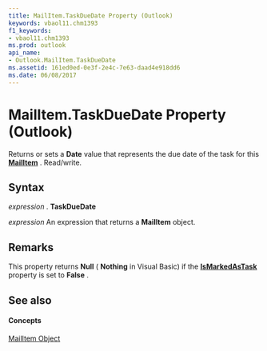 ```yaml
---
title: MailItem.TaskDueDate Property (Outlook)
keywords: vbaol11.chm1393
f1_keywords:
- vbaol11.chm1393
ms.prod: outlook
api_name:
- Outlook.MailItem.TaskDueDate
ms.assetid: 161ed0ed-0e3f-2e4c-7e63-daad4e918dd6
ms.date: 06/08/2017
---
```



# MailItem.TaskDueDate Property (Outlook)

Returns or sets a **Date** value that represents the due date of the task for this **[MailItem](mailitem-object-outlook.md)** . Read/write.


## Syntax

 _expression_ . **TaskDueDate**

 _expression_ An expression that returns a **MailItem** object.


## Remarks

This property returns **Null** ( **Nothing** in Visual Basic) if the **[IsMarkedAsTask](mailitem-ismarkedastask-property-outlook.md)** property is set to **False** .


## See also


#### Concepts


[MailItem Object](mailitem-object-outlook.md)

